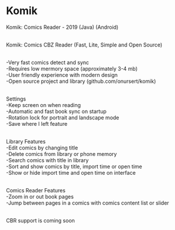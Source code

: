 # Komik
Komik: Comics Reader - 2019 (Java) (Android)<br><br>

Komik: Comics CBZ Reader (Fast, Lite, Simple and Open Source)<br><br>

-Very fast comics detect and sync<br>
-Requires low mermory space (approximately 3-4 mb)<br>
-User friendly experience with modern design<br>
-Open source project and library (github.com/onursert/komik)<br><br>

Settings<br>
-Keep screen on when reading<br>
-Automatic and fast book sync on startup<br>
-Rotation lock for portrait and landscape mode<br>
-Save where I left feature<br><br>

Library Features<br>
-Edit comics by changing title<br>
-Delete comics from library or phone memory<br>
-Search comics with title in library<br>
-Sort and show comics by title, import time or open time<br>
-Show or hide import time and open time on interface<br><br>

Comics Reader Features<br>
-Zoom in or out book pages<br>
-Jump between pages in a comics with comics content list or slider<br><br>

CBR support is coming soon<br>
